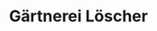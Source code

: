 ---
title: "Gärtnerei Löscher"
url: /ruedesheim-am-rhein/gaertnerei-loescher/
shop: Garten-Center
---